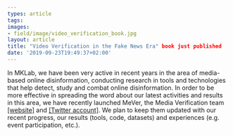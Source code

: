 ```yaml
---
types: article
tags:
images: 
- field/image/video_verification_book.jpg
layout: article
title: "Video Verification in the Fake News Era" book just published
date: '2019-09-23T19:49:37+02:00'
---
```

<p>In MKLab, we have been very active in recent years in the area of media-based online disinformation, conducting research in tools and technologies that help detect, study and combat online disinformation. In order to be more effective in spreading the word about our latest activities and results in this area, we have recently launched MeVer, the Media Verification team <a href="https://mever.iti.gr/" target="_blank">[website]</a> and <a href="https://twitter.com/meverteam" target="_blank">[Twitter account]</a>. We plan to keep them updated with our recent progress, our results (tools, code, datasets) and experiences (e.g. event participation, etc.). </p>

